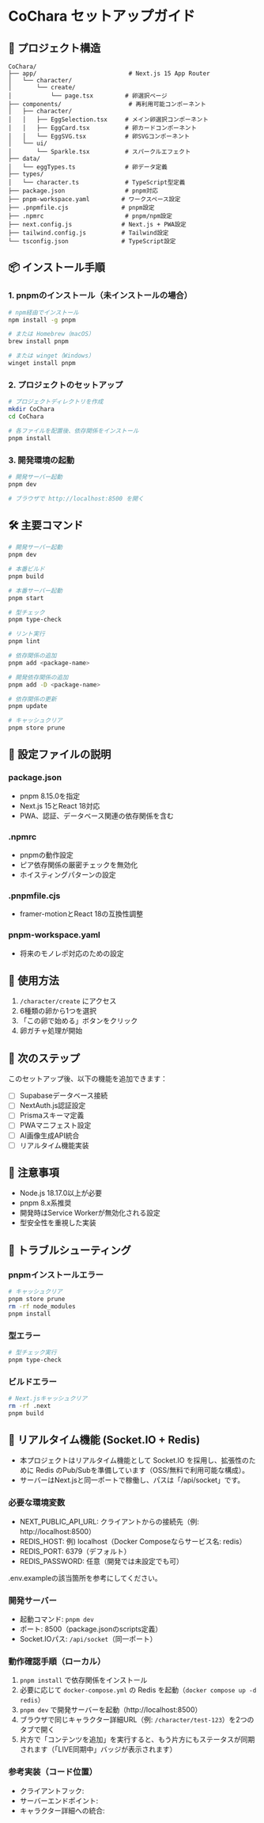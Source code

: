 # CoChara セットアップガイド

## 🚀 プロジェクト構造

```
CoChara/
├── app/                          # Next.js 15 App Router
│   └── character/
│       └── create/
│           └── page.tsx         # 卵選択ページ
├── components/                   # 再利用可能コンポーネント
│   ├── character/
│   │   ├── EggSelection.tsx     # メイン卵選択コンポーネント
│   │   ├── EggCard.tsx          # 卵カードコンポーネント
│   │   └── EggSVG.tsx           # 卵SVGコンポーネント
│   └── ui/
│       └── Sparkle.tsx          # スパークルエフェクト
├── data/
│   └── eggTypes.ts              # 卵データ定義
├── types/
│   └── character.ts             # TypeScript型定義
├── package.json                 # pnpm対応
├── pnpm-workspace.yaml         # ワークスペース設定
├── .pnpmfile.cjs               # pnpm設定
├── .npmrc                       # pnpm/npm設定
├── next.config.js              # Next.js + PWA設定
├── tailwind.config.js          # Tailwind設定
└── tsconfig.json               # TypeScript設定
```

## 📦 インストール手順

### 1. pnpmのインストール（未インストールの場合）

```bash
# npm経由でインストール
npm install -g pnpm

# または Homebrew（macOS）
brew install pnpm

# または winget（Windows）
winget install pnpm
```

### 2. プロジェクトのセットアップ

```bash
# プロジェクトディレクトリを作成
mkdir CoChara
cd CoChara

# 各ファイルを配置後、依存関係をインストール
pnpm install
```

### 3. 開発環境の起動

```bash
# 開発サーバー起動
pnpm dev

# ブラウザで http://localhost:8500 を開く
```

## 🛠️ 主要コマンド

```bash
# 開発サーバー起動
pnpm dev

# 本番ビルド
pnpm build

# 本番サーバー起動
pnpm start

# 型チェック
pnpm type-check

# リント実行
pnpm lint

# 依存関係の追加
pnpm add <package-name>

# 開発依存関係の追加
pnpm add -D <package-name>

# 依存関係の更新
pnpm update

# キャッシュクリア
pnpm store prune
```

## 🔧 設定ファイルの説明

### package.json
- pnpm 8.15.0を指定
- Next.js 15とReact 18対応
- PWA、認証、データベース関連の依存関係を含む

### .npmrc
- pnpmの動作設定
- ピア依存関係の厳密チェックを無効化
- ホイスティングパターンの設定

### .pnpmfile.cjs
- framer-motionとReact 18の互換性調整

### pnpm-workspace.yaml
- 将来のモノレポ対応のための設定

## 🎯 使用方法

1. `/character/create` にアクセス
2. 6種類の卵から1つを選択
3. 「この卵で始める」ボタンをクリック
4. 卵ガチャ処理が開始

## 🔄 次のステップ

このセットアップ後、以下の機能を追加できます：

- [ ] Supabaseデータベース接続
- [ ] NextAuth.js認証設定
- [ ] Prismaスキーマ定義
- [ ] PWAマニフェスト設定
- [ ] AI画像生成API統合
- [ ] リアルタイム機能実装

## 📝 注意事項

- Node.js 18.17.0以上が必要
- pnpm 8.x系推奨
- 開発時はService Workerが無効化される設定
- 型安全性を重視した実装

## 🐛 トラブルシューティング

### pnpmインストールエラー
```bash
# キャッシュクリア
pnpm store prune
rm -rf node_modules
pnpm install
```

### 型エラー
```bash
# 型チェック実行
pnpm type-check
```

### ビルドエラー
```bash
# Next.jsキャッシュクリア
rm -rf .next
pnpm build
```

## 🔌 リアルタイム機能 (Socket.IO + Redis)

- 本プロジェクトはリアルタイム機能として Socket.IO を採用し、拡張性のために Redis のPub/Subを準備しています（OSS/無料で利用可能な構成）。
- サーバーはNext.jsと同一ポートで稼働し、パスは「/api/socket」です。

### 必要な環境変数

- NEXT_PUBLIC_API_URL: クライアントからの接続先（例: http://localhost:8500）
- REDIS_HOST: 例) localhost（Docker Composeならサービス名: redis）
- REDIS_PORT: 6379（デフォルト）
- REDIS_PASSWORD: 任意（開発では未設定でも可）

.env.exampleの該当箇所を参考にしてください。

### 開発サーバー

- 起動コマンド: `pnpm dev`
- ポート: 8500（package.jsonのscripts定義）
- Socket.IOパス: `/api/socket`（同一ポート）

### 動作確認手順（ローカル）

1. `pnpm install` で依存関係をインストール
2. 必要に応じて `docker-compose.yml` の Redis を起動（`docker compose up -d redis`）
3. `pnpm dev` で開発サーバーを起動（http://localhost:8500）
4. ブラウザで同じキャラクター詳細URL（例: `/character/test-123`）を2つのタブで開く
5. 片方で「コンテンツを追加」を実行すると、もう片方にもステータスが同期されます（「LIVE同期中」バッジが表示されます）

### 参考実装（コード位置）

- クライアントフック: <mcfile name="useSocket.ts" path="/Users/makhmeto/Private/cochara/src/hooks/useSocket.ts"></mcfile>
- サーバーエンドポイント: <mcfile name="route.ts" path="/Users/makhmeto/Private/cochara/src/app/api/socket/route.ts"></mcfile>
- キャラクター詳細への統合: <mcfile name="page.tsx" path="/Users/makhmeto/Private/cochara/src/app/character/[id]/page.tsx"></mcfile>
